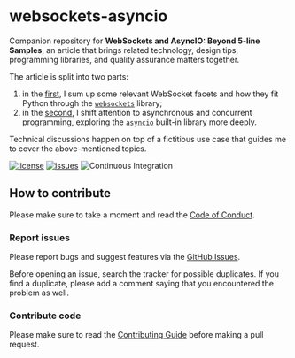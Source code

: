# websockets-asyncio

Companion repository for **WebSockets and AsyncIO: Beyond 5-line Samples**, an article that brings
related technology, design tips, programming libraries, and quality assurance matters together.

The article is split into two parts:

1. in the [first](https://medium.com/better-programming/websockets-and-asyncio-beyond-5-line-samples-part-1-ddf8699a18ce),
   I sum up some relevant WebSocket facets and how they fit Python through the [`websockets`](https://github.com/aaugustin/websockets)
   library;
1. in the [second](https://medium.com/better-programming/a-deeper-look-at-async-and-concurrent-programming-in-python-9f2a84adbdd2),
   I shift attention to asynchronous and concurrent programming, exploring the [`asyncio`](https://docs.python.org/3.8/library/asyncio.html)
   built-in library more deeply.

Technical discussions happen on top of a fictitious use case that guides me to cover the
above-mentioned topics.

[![license](https://img.shields.io/github/license/ricardolsmendes/websockets-asyncio.svg)](https://github.com/ricardolsmendes/websockets-asyncio/blob/main/LICENSE)
[![issues](https://img.shields.io/github/issues/ricardolsmendes/websockets-asyncio.svg)](https://github.com/ricardolsmendes/websockets-asyncio/issues)
![Continuous
Integration](https://github.com/ricardolsmendes/websockets-asyncio/workflows/Continuous%20Integration/badge.svg?branch=main)

## How to contribute

Please make sure to take a moment and read the [Code of
Conduct](https://github.com/ricardolsmendes/websockets-asyncio/blob/main/.github/CODE_OF_CONDUCT.md).

### Report issues

Please report bugs and suggest features via the [GitHub
Issues](https://github.com/ricardolsmendes/websockets-asyncio/issues).

Before opening an issue, search the tracker for possible duplicates. If you find a duplicate, please
add a comment saying that you encountered the problem as well.

### Contribute code

Please make sure to read the [Contributing
Guide](https://github.com/ricardolsmendes/websockets-asyncio/blob/main/.github/CONTRIBUTING.md)
before making a pull request.
